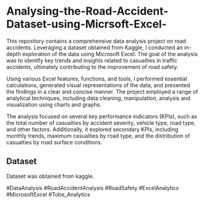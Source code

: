 # Analysing-the-Road-Accident-Dataset-using-Micrsoft-Excel-
This repository contains a comprehensive data analysis project on road accidents. Leveraging a dataset obtained from Kaggle, I conducted an in-depth exploration of the data using Microsoft Excel. The goal of the analysis was to identify key trends and insights related to casualties in traffic accidents, ultimately contributing to the improvement of road safety.

Using various Excel features, functions, and tools, I performed essential calculations, generated visual representations of the data, and presented the findings in a clear and concise manner. The project employed a range of analytical techniques, including data cleaning, manipulation, analysis and visualization using charts and graphs.

The analysis focused on several key performance indicators (KPIs), such as the total number of casualties by accident severity, vehicle type, road type, and other factors. Additionally, it explored secondary KPIs, including monthly trends, maximum casualties by road type, and the distribution of casualties by road surface conditions.

## Dataset
Dataset was obtained from kaggle.

#DataAnalysis #RoadAccidentAnalysis #RoadSafety #ExcelAnalytics #MicrosoftExcel #Tobe_Analytics
